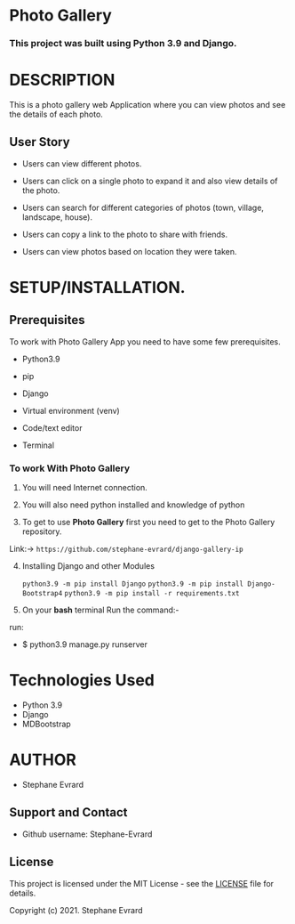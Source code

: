 # Photo Gallery

### **This project was built using Python 3.9  and Django.** 


# DESCRIPTION

This is a photo gallery web Application where you can view photos and see the details of each photo. 

## User Story

- Users can view different photos. 

- Users can click on a single photo to expand it and also view details of the photo.

- Users can search for different categories of photos (town, village, landscape, house).

-  Users can copy a link to the photo to share with friends. 

-  Users can view photos based on location they were taken. 


# **SETUP/INSTALLATION.**
## Prerequisites

To work with Photo Gallery App you need to have some few prerequisites.

- Python3.9

- pip

- Django 

- Virtual environment (venv)

- Code/text editor

- Terminal


### **To work With Photo Gallery**

1. You will need Internet connection.

2. You will also need python installed and knowledge of python

3. To get to use **Photo Gallery** first you need to get to the Photo Gallery repository. 

Link:-> ```https://github.com/stephane-evrard/django-gallery-ip```

4. Installing Django and other Modules

    `python3.9 -m pip install Django`
    `python3.9 -m pip install Django-Bootstrap4`
    `python3.9 -m pip install -r requirements.txt`

5. On your **bash** terminal Run the command:- 

run: 
* $ python3.9 manage.py runserver

# Technologies Used

* Python 3.9
* Django
* MDBootstrap


# AUTHOR

* Stephane Evrard 

## Support and Contact

- Github username: Stephane-Evrard

## License
This project is licensed under the MIT License - see the [LICENSE](LICENSE) file for details.

Copyright (c) 2021. Stephane Evrard